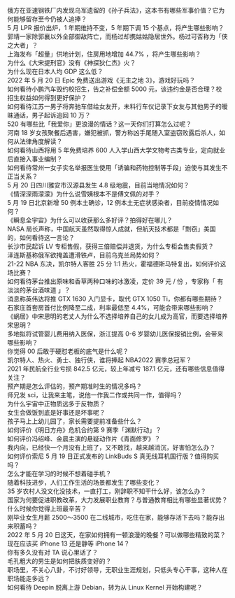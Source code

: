 俄方在亚速钢铁厂内发现乌军遗留的《孙子兵法》，这本书有哪些军事价值？它为何能够留存至今仍被人追捧？  
5 月 LPR 报价出炉，1 年期维持不变，5 年期下调 15 个基点，将产生哪些影响？  
郭靖一家除郭襄以外全部御敌阵亡，而杨过却携姑姑隐居世外。杨过可否称为「侠之大者」？  
上海发布「超量」供地计划，住房用地增加 44.7% ，将产生哪些影响？  
为什么《大宋提刑官》没有《神探狄仁杰》火？  
为什么现在日本人均 GDP 这么低？  
2022 年 5 月 20 日 Epic 免费送出游戏《无主之地 3》，游戏好玩吗？  
如何看待小鹏汽车毁约校招生，告之补偿金额 5000 元，该违约金是否合理？校招生权益如何得到更好保护？  
如何看待江苏一男子将奔驰车借给女友开，未料行车仪记录下女友与其他男子的暧昧通话，男子起诉追回 10 万？  
520 有哪些比「我爱你」更浪漫的情话？这一天你们打算怎么过呢？  
河南 18 岁女孩聚餐后遇害，嫌犯被抓，警方称凶手尾随入室盗窃败露后杀人，如何从法律角度解读？  
如何看待山西将用 5 年免费培养 600 人入学山西大学文物考古类专业，定向就业后直接入事业编制？  
如何看待常州一女子实名举报医生使用「诱骗和药物控制等手段」迫使与其发生不正当关系？  
5 月 20 日四川雅安市汉源县发生 4.8 级地震，目前当地情况如何？  
《情深深雨濛濛》为什么说雪姨根本不是傅文佩的对手？  
5 月 19 日北京新增 50 例本土确诊，12 例本土无症状感染者，目前疫情情况如何？  
《瞬息全宇宙》为什么可以收获那么多好评？拍得好在哪儿？  
NASA 局长声称，中国航天虽然取得惊人成就，但航天技术都是「剽窃」美国的，如何看待这一言论？  
长沙市民起诉 LV 专柜售假，获得三倍赔偿并退货，为什么专柜会售卖假货？  
泽连斯基称俄军欲掩盖遭滑铁卢，目前乌克兰局势如何？  
21-22 NBA 东决，凯尔特人客胜 25 分 1:1 热火，霍福德斯马特复出，如何评价这场比赛？  
如何看待茅台推出原味和香草两种口味的冰激凌，定价 39 元 / 份 ，专家称「 有淡淡的茅台酒味道 」？  
消息称英伟达将推 GTX 1630 入门显卡，取代 GTX 1050 Ti，你都有哪些期待？  
石家庄首套房首付比例降至二成，利率最低至 4.4%，可能会带来哪些影响？  
《蜗居》中宋思明的老丈人为什么不选择培养自己的女儿成为高官，而要选择培养宋思明？  
多地拟将试管婴儿费用纳入医保，浙江提高 0-6 岁婴幼儿医保报销比例，会带来哪些影响？  
你觉得 00 后敢于硬怼老板的底气是什么呢？  
凯尔特人、热火、勇士、独行侠，谁将捧起 NBA2022 赛季总冠军？  
2021 年民航全行业亏损 842.5 亿元，较上年减亏 187.1 亿元，还有哪些信息值得关注？  
预产期是怎么评估的，预产期准时生的情况多吗？  
师兄发 sci，让我来主笔，说他一作我二作或共同一作，值得吗？  
为什么宇宙中正物质远多于反物质？  
女生会做饭到底是好事还是坏事呢？  
孩子马上上幼儿园了，家长需要提前准备些什么？  
如何评价《明日方舟》危机合约第 9 赛季「渊默行动」？  
如何评价冯绍峰、金晨主演的悬疑动作片《青面修罗》？  
我内向，已经快一个月没有上班了，又不敢找，越来越消沉，好害怕怎么办？  
如何评价索尼 5 月 19 日正式发布的 LinkBuds S 真无线耳机国行版？值得购买吗？  
怎么才能在学习的时候不想着碰手机？  
随着科技进步，人们工作生活的场景都发生了哪些变化？  
35 岁农村人没文化没技术，一直打工，刚辞职不知干什么好，该怎么办？  
国家为何要促进职教改革，大力发展职业教育？与普通教育相比有哪些显著优势？  
什么时候你觉得上班最辛苦？  
刚毕业女生月薪 2500～3500 在二线城市，吃住在家，能够存活下去吗？能存出来积蓄吗？  
2022 年 5 月 20 日这天，在家如何拥有一顿浪漫的晚餐？可以做哪些精致的菜？  
现在应该买 iPhone 13 还是静等 iPhone 14？  
你有多久没有对 TA 说心里话了？  
毛孔粗大的男生是如何把肤质变好的？  
职场里，不关心八卦，不讨好领导，无职业生涯规划，只低头专心干事，这种人在职场能走多远？  
如何看待 Deepin 脱离上游 Debian，转为从 Linux Kernel 开始构建呢？  
